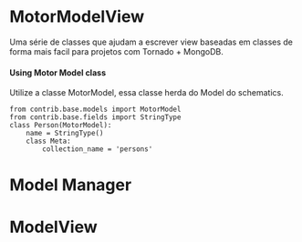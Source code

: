 # MotorModelView

Uma série de classes que ajudam a escrever view baseadas em classes de forma mais facil para projetos com Tornado + MongoDB.

#### Using Motor Model class

Utilize a classe MotorModel, essa classe herda do Model do schematics.

```
from contrib.base.models import MotorModel
from contrib.base.fields import StringType
class Person(MotorModel):
    name = StringType()
    class Meta:
        collection_name = 'persons'
```


# Model Manager


# ModelView

